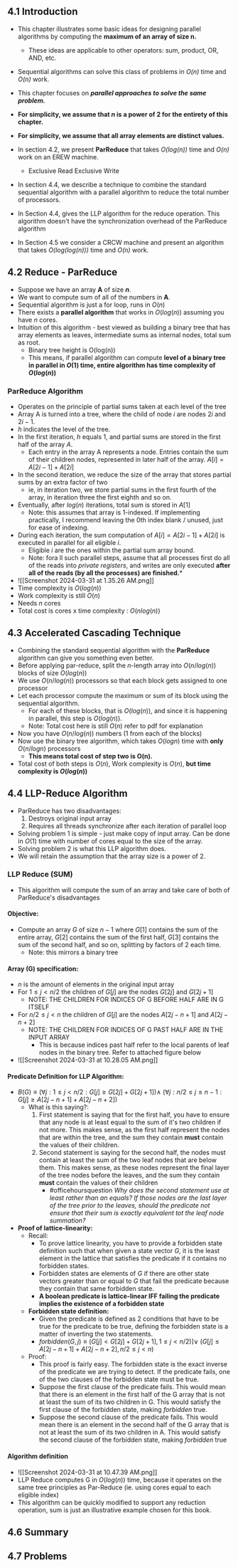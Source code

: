 ## 4.1 Introduction
- This chapter illustrates some basic ideas for designing parallel algorithms by computing the **maximum of an array of size n.**
	- These ideas are applicable to other operators: sum, product, OR, AND, etc.
- Sequential algorithms can solve this class of problems in *O(n)* time and *O(n)* work. 
- This chapter focuses on ***parallel approaches to solve the same problem.***
- **For simplicity, we assume that *n* is a power of 2 for the entirety of this chapter.**
- **For simplicity, we assume that all array elements are distinct values.**

- In section 4.2, we present **ParReduce** that takes *O(log(n))* time and *O(n)* work on an EREW machine.
	- Exclusive Read Exclusive Write
- In section 4.4, we describe a technique to combine the standard sequential algorithm with a parallel algorithm to reduce the total number of processors.
- In Section 4.4, gives the LLP algorithm for the reduce operation. This algorithm doesn't have the synchronization overhead of the ParReduce algorithm
- In Section 4.5 we consider a CRCW machine and present an algorithm that takes *O(log(log(n)))* time and *O(n)* work.

## 4.2 Reduce - ParReduce
- Suppose we have an array **A** of size ***n***.
- We want to compute sum of all of the numbers in **A**.
- Sequential algorithm is just a for loop, runs in $O(n)$
- There exists a **parallel algorithm** that works in $O(log(n))$ assuming you have *n* cores.
- Intuition of this algorithm - best viewed as building a binary tree that has array elements as leaves, intermediate sums as internal nodes, total sum as root.
	- Binary tree height is O(log(n))
	- This means, if parallel algorithm can compute **level of a binary tree in parallel in $O(1)$ time, entire algorithm has time complexity of $O(log(n))$**
### ParReduce Algorithm
- Operates on the principle of partial sums taken at each level of the tree
- Array A is turned into a tree, where the child of node $i$ are nodes $2i$ and $2i-1$.
- $h$ indicates the level of the tree.
- In the first iteration, $h$ equals 1, and partial sums are stored in the first half of the array $A$.
	- Each entry in the array A represents a node. Entries contain the sum of their children nodes, represented in later half of the array. $A[i] = A[2i-1] + A[2i]$
- In the second iteration, we reduce the size of the array that stores partial sums by an extra factor of two 
	- ie, in iteration two, we store partial sums in the first fourth of the array, in iteration three the first eighth and so on.
- Eventually, after $log(n)$ iterations, total sum is stored in $A[1]$
	- Note: this assumes that array is 1-indexed. If implementing practically, I recommend leaving the 0th index blank / unused, just for ease of indexing.
- During each iteration, the sum computation of $A[i] = A[2i-1] + A[2i]$ is executed in parallel for all eligible $i$.
	- Eligible $i$ are the ones within the partial sum array bound.
	- Note: fora ll such parallel steps, assume that all processes first do all of the reads into *private registers*, and writes are only executed **after all of the reads (by all the processes) are finished.***
- ![[Screenshot 2024-03-31 at 1.35.26 AM.png]]
- Time complexity is $O(log(n))$
- Work complexity is still $O(n)$
- Needs $n$ cores
- Total cost is cores x time complexity : $O(nlog(n))$

## 4.3 Accelerated Cascading Technique
- Combining the standard sequential algorithm with the **ParReduce** algorithm can give you something even better.
- Before applying par-reduce, split the $n$-length array into $O(n/log(n))$ blocks of size $O(log(n))$
- We use $O(n/log(n))$ processors so that each block gets assigned to one processor
- Let each processor compute the maximum or sum of its block using the sequential algorithm. 
	- For each of these blocks, that is $O(log(n))$, and since it is happening in parallel, this step is $O(log(n))$.
	- Note: Total cost here is still $O(n)$ refer to pdf for explanation
- Now you have $O(n/log(n))$ numbers (1 from each of the blocks)
- Now use the binary tree algorithm, which takes $O(logn)$ time with **only** $O(n/logn)$ processors
	- **This means total cost of step two is O(n).**
- Total cost of both steps is $O(n$), Work complexity is $O(n)$, **but time complexity is $O(log(n))$**

## 4.4 LLP-Reduce Algorithm
- ParReduce has two disadvantages:
	1. Destroys original input array
	2. Requires all threads synchronize after each iteration of parallel loop
- Solving problem 1 is simple - just make copy of input array. Can be done in $O(1)$ time with number of cores equal to the size of the array.
- Solving problem 2 is what this LLP algorithm does. 
- We will retain the assumption that the array size is a power of 2.
### LLP Reduce (SUM)
- This algorithm will compute the sum of an array and take care of both of ParReduce's disadvantages
#### **Objective:** 
- Compute an array $G$ of size $n-1$ where $G[1]$ contains the sum of the entire array, $G[2]$ contains the sum of the first half, $G[3]$ contains the sum of the second half, and so on, splitting by factors of 2 each time.
	- Note: this mirrors a binary tree 
#### Array (G) specification:
- $n$ is the amount of elements in the original input array
- For $1 \leq j < n/2$ the children of $G[j]$ are the nodes $G[2j]$ and $G[2j+1]$
	- NOTE: THE CHILDREN FOR INDICES OF G BEFORE HALF ARE IN G ITSELF
- For $n/2 \leq j < n$ the children of $G[j]$ are the nodes $A[2j-n+1]$ and $A[2j-n+2]$
	- NOTE: THE CHILDREN FOR INDICES OF G PAST HALF ARE IN THE INPUT ARRAY
		- This is because indices past half refer to the local parents of leaf nodes in the binary tree. Refer to attached figure below
- ![[Screenshot 2024-03-31 at 10.28.05 AM.png]]
#### **Predicate Definition for LLP Algorithm:**
- $B(G) \equiv (\forall j: 1 \leq j < n/2 : G[j] \geq G[2j] + G[2j+1]) \land$ $(\forall j: n/2 \leq j \leq n-1 : G[j] \geq A[2j-n+1] + A[2j-n+2])$
	- What is this saying?:
		1. First statement is saying that for the first half, you have to ensure that any node is at least equal to the sum of it's two children if not more. This makes sense, as the first half represent the nodes that are within the tree, and the sum they contain **must** contain the values of their children.
		2. Second statement is saying for the second half, the nodes must contain at least the sum of the two leaf nodes that are below them. This makes sense, as these nodes represent the final layer of the tree nodes before the leaves, and the sum they contain **must** contain the values of their children
			- #officehoursquestion *Why does the second statement use at least rather than an equals? If those nodes are the last layer of the tree prior to the leaves, should the predicate not ensure that their sum is exactly equivalent tot the leaf node summation?*
- **Proof of lattice-linearity:**
	- Recall:
		- To prove lattice linearity, you have to provide a forbidden state definition such that when given a state vector $G$, it is the least element in the lattice that satisfies the predicate if it contains no forbidden states. 
		- Forbidden states are elements of $G$ if there are other state vectors greater than or equal to $G$ that fail the predicate because they contain that same forbidden state.
		- **A boolean predicate is lattice-linear IFF failing the predicate implies the existence of a forbidden state**
	- **Forbidden state definition:**
		- Given the predicate is defined as 2 conditions that have to be true for the predicate to be true, defining the forbidden state is a matter of inverting the two statements.
		- $forbidden(G,j) \equiv (G[j] < G[2j]+G[2j+1], 1 \leq j < n/2) ] \lor$ $(G[j] \leq A[2j-n+1]+A[2j-n+2], n/2 \leq j <n)$
	- Proof:
		- This proof is fairly easy. The forbidden state is the exact inverse of the predicate we are trying to detect. If the predicate fails, one of the two clauses of the forbidden state must be true. 
		- Suppose the first clause of the predicate fails. This would mean that there is an element in the first half of the G array that is not at least the sum of its two children in G. This would satisfy the first clause of the forbidden state, making $forbidden$ true.
		- Suppose the second clause of the predicate fails. This would mean there is an element in the second half of the G array that is not at least the sum of its two children in A. This would satisfy the second clause of the forbidden state, making $forbidden$ true
#### Algorithm definition
- ![[Screenshot 2024-03-31 at 10.47.39 AM.png]]
- LLP Reduce computes G in $O(log(n))$ time, because it operates on the same tree principles as Par-Reduce (ie. using cores equal to each eligible index) 
- This algorithm can be quickly modified to support any reduction operation, sum is just an illustrative example chosen for this book.
## 4.6 Summary
## 4.7 Problems

